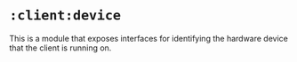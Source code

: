 # `:client:device`

This is a module that exposes interfaces for identifying the hardware device that the client is
running on.